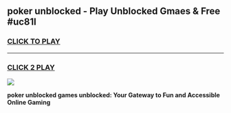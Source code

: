 
## poker unblocked - Play Unblocked Gmaes & Free #uc81l
<h3>
<a href="https://news.freeplayer.one?title=poker_unblocked&ref=03M">CLICK TO PLAY</a></h3>
<hr>

<h3>
<a href="https://news.freeplayer.one?title=poker_unblocked&ref=03M">CLICK 2 PLAY</a>
  
</h3>

<a href="https://news.freeplayer.one?title=poker_unblocked&ref=03M"><img src="https://clearcache.store/games.png"></a>


**poker unblocked games unblocked: Your Gateway to Fun and Accessible Online Gaming**
